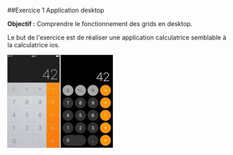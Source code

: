 ##Exercice 1 Application desktop

**Objectif :** Comprendre le fonctionnement des grids en desktop.

Le but de l'exercice est de réaliser une application calculatrice semblable à la calculatrice ios.

!["exercice-1"](exercice-1.jpg)